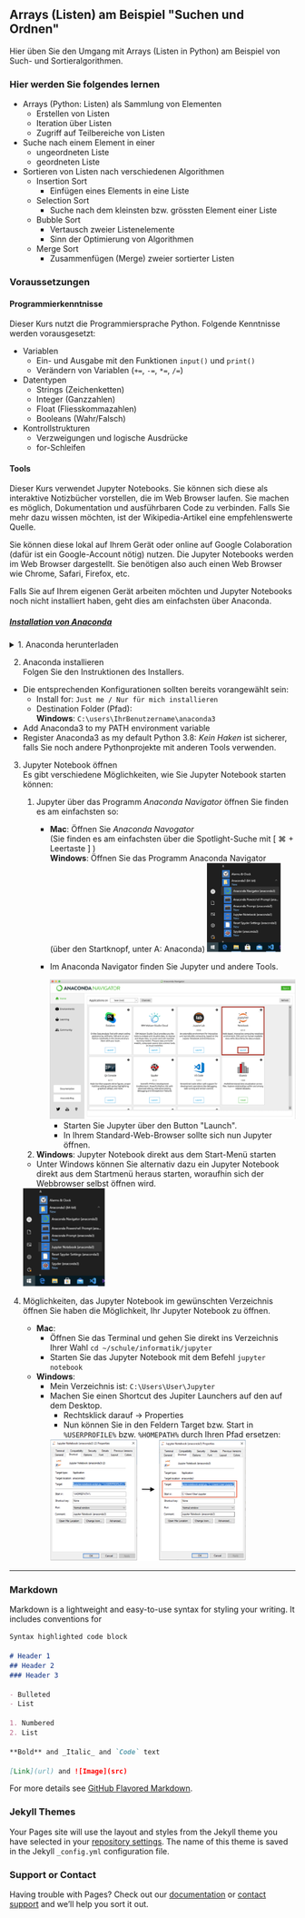 ## Arrays (Listen) am Beispiel "Suchen und Ordnen"

Hier üben Sie den Umgang mit Arrays (Listen in Python) am Beispiel von Such- und Sortieralgorithmen.

### Hier werden Sie folgendes lernen

* Arrays (Python: Listen) als Sammlung von Elementen
    * Erstellen von Listen
    * Iteration über Listen
    * Zugriff auf Teilbereiche von Listen
* Suche nach einem Element in einer 
    * ungeordneten Liste
    * geordneten Liste
* Sortieren von Listen nach verschiedenen Algorithmen
    * Insertion Sort
        * Einfügen eines Elements in eine Liste
    * Selection Sort
        * Suche nach dem kleinsten bzw. grössten Element einer Liste
    * Bubble Sort
        * Vertausch zweier Listenelemente
        * Sinn der Optimierung von Algorithmen
    * Merge Sort
        * Zusammenfügen (Merge) zweier sortierter Listen
        
        
### Voraussetzungen

#### Programmierkenntnisse
Dieser Kurs nutzt die Programmiersprache Python. Folgende Kenntnisse werden vorausgesetzt:

* Variablen
  *  Ein- und Ausgabe mit den Funktionen `input()` und `print()`
  *  Verändern von Variablen (`+=`, `-=`, `*=`, `/=`)
* Datentypen
  *  Strings (Zeichenketten)
  *  Integer (Ganzzahlen)
  *  Float (Fliesskommazahlen)
  *  Booleans (Wahr/Falsch)
* Kontrollstrukturen
  * Verzweigungen und logische Ausdrücke
  * for-Schleifen

#### Tools

Dieser Kurs verwendet Jupyter Notebooks. Sie können sich diese als interaktive Notizbücher vorstellen, die im Web Browser laufen. Sie machen es möglich, Dokumentation und ausführbaren Code zu verbinden. Falls Sie mehr dazu wissen möchten, ist der Wikipedia-Artikel eine empfehlenswerte Quelle.


Sie können diese lokal auf Ihrem Gerät oder online auf Google Colaboration (dafür ist ein Google-Account nötig) nutzen. Die Jupyter Notebooks werden im Web Browser dargestellt. Sie benötigen also auch einen Web Browser wie Chrome, Safari, Firefox, etc.

Falls Sie auf Ihrem eigenen Gerät arbeiten möchten und Jupyter Notebooks noch nicht installiert haben, geht dies am einfachsten über Anaconda.

##### <a href="installation.md">Installation von Anaconda</a>

<details>
<summary>1. Anaconda herunterladen</summary>
   Sie können Anaconda [hier herunterladen](https://www.anaconda.com/products/individual)  
   <ul>
      <li>Die Individual-Lizenz ist für den Privat- und Ausbildungsbereich kostenlos.</li>
      <li>Der Link "Download" scrollt die Seite nach unten.</li>
      <li>Wählen Sie das Download-File, das zu Ihrer Umgebung passt.<br/>
      Für den **Mac** empfiehlt sich der graphische Installer.</li>
   </ul>
</details>

2. Anaconda installieren  
  Folgen Sie den Instruktionen des Installers.  
  * Die entsprechenden Konfigurationen sollten bereits vorangewählt sein:
    * Install for: `Just me / Nur für mich installieren`
    * Destination Folder (Pfad):  
      **Windows**: `C:\users\IhrBenutzername\anaconda3`
  * Add Anaconda3 to my PATH environment variable
  * Register Anaconda3 as my default Python 3.8: *Kein Haken* ist sicherer, falls Sie noch andere Pythonprojekte mit anderen Tools verwenden.


3. Jupyter Notebook öffnen  
   Es gibt verschiedene Möglichkeiten, wie Sie Jupyter Notebook starten können:
   1. Jupyter über das Programm *Anaconda Navigator* öffnen
      Sie finden es am einfachsten so:
      * **Mac**: Öffnen Sie *Anaconda Navogator*  
        (Sie finden es am einfachsten über die Spotlight-Suche mit \[ ⌘ + Leertaste \] )  
        **Windows**: Öffnen Sie das Programm Anaconda Navigator  
        (über den Startknopf, unter A: Anaconda)
        <img src="assets/images/launch-navigator.png" alt="launch-navigator" width="30%"/>
                
      * Im Anaconda Navigator finden Sie Jupyter und andere Tools.
      
        <img src="assets/images/anaconda-navigator.png" alt="anaconda-navigator"/>
      
        * Starten Sie Jupyter über den Button "Launch".  
        * In Ihrem Standard-Web-Browser sollte sich nun Jupyter öffnen.
    2. **Windows**: Jupyter Notebook direkt aus dem Start-Menü starten  
      * Unter Windows können Sie alternativ dazu ein Jupyter Notebook direkt aus dem Startmenü heraus starten, woraufhin sich der Webbrowser selbst öffnen wird.  
      <img src="assets/images/launch-jupyter.png" alt="launch-jupyter" width="30%"/>

4. Möglichkeiten, das Jupyter Notebook im gewünschten Verzeichnis öffnen
   Sie haben die Möglichkeit, Ihr Jupyter Notebook zu öffnen.
   * **Mac**:  
     * Öffnen Sie das Terminal und gehen Sie direkt ins Verzeichnis Ihrer Wahl
       `cd ~/schule/informatik/jupyter`
     * Starten Sie das Jupyter Notebook mit dem Befehl
       `jupyter notebook`
   * **Windows**:  
     * Mein Verzeichnis ist: `C:\Users\User\Jupyter`
     * Machen Sie einen Shortcut des Jupiter Launchers auf den auf dem Desktop.  
        * Rechtsklick darauf -> Properties  
        * Nun können Sie in den Feldern Target bzw. Start in `%USERPROFILE%` bzw. `%HOMEPATH%` durch Ihren Pfad ersetzen:
        <img src="assets/images/installation-path.png" alt="pfad" width="80%"/>
 

</details>  


------

### Markdown

Markdown is a lightweight and easy-to-use syntax for styling your writing. It includes conventions for

```markdown
Syntax highlighted code block

# Header 1
## Header 2
### Header 3

- Bulleted
- List

1. Numbered
2. List

**Bold** and _Italic_ and `Code` text

[Link](url) and ![Image](src)
```

For more details see [GitHub Flavored Markdown](https://guides.github.com/features/mastering-markdown/).

### Jekyll Themes

Your Pages site will use the layout and styles from the Jekyll theme you have selected in your [repository settings](https://github.com/donze-informatik/suchen-und-ordnen/settings/pages). The name of this theme is saved in the Jekyll `_config.yml` configuration file.

### Support or Contact

Having trouble with Pages? Check out our [documentation](https://docs.github.com/categories/github-pages-basics/) or [contact support](https://support.github.com/contact) and we’ll help you sort it out.

